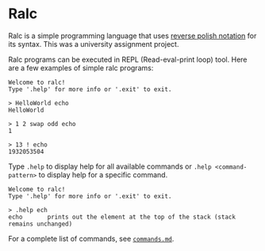 # Ralc

Ralc is a simple programming language that uses [reverse polish notation](https://en.wikipedia.org/wiki/Reverse_Polish_notation) for its syntax. This was a university assignment project.

Ralc programs can be executed in REPL (Read-eval-print loop) tool. Here are a few examples of simple ralc programs:

```
Welcome to ralc!
Type '.help' for more info or '.exit' to exit.

> HelloWorld echo
HelloWorld

> 1 2 swap odd echo
1

> 13 ! echo
1932053504
```

Type `.help` to display help for all available commands or `.help <command-pattern>` to display help for a specific command.
```
Welcome to ralc!
Type '.help' for more info or '.exit' to exit.

> .help ech
echo       prints out the element at the top of the stack (stack remains unchanged)
```

For a complete list of commands, see [`commands.md`](./commands.md).